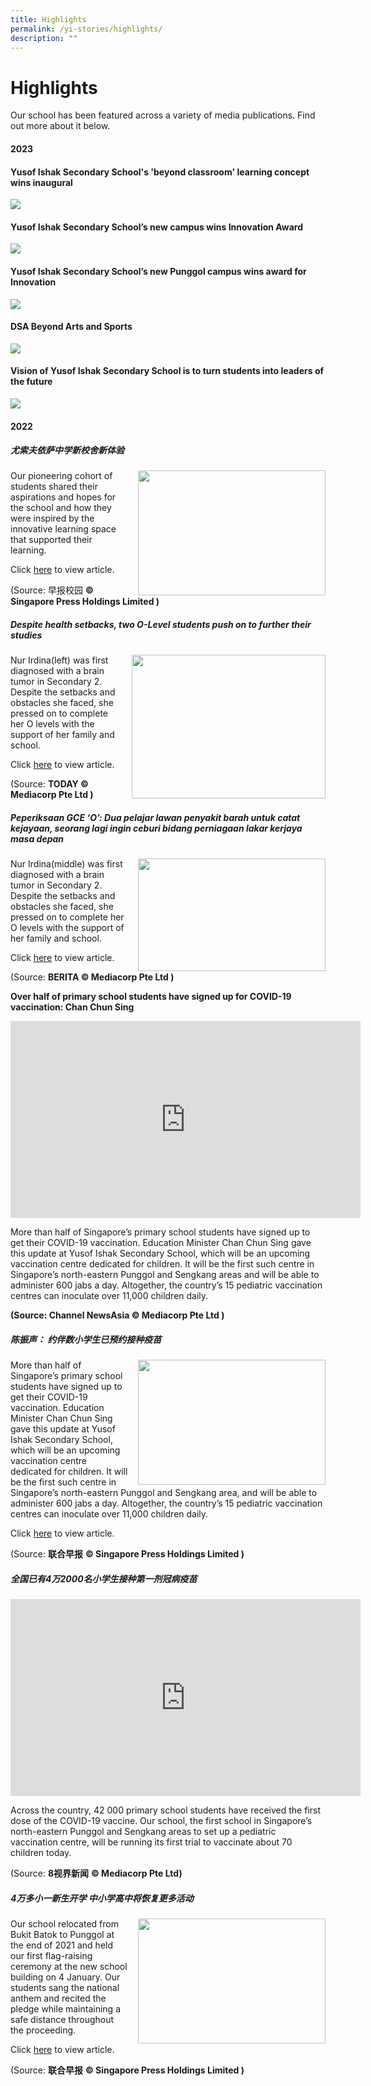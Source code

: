 ```yaml
---
title: Highlights
permalink: /yi-stories/highlights/
description: ""
---
```

# **Highlights**

Our school has been featured across a variety of media publications. Find out more about it below.

#### **2023**
#### **Yusof Ishak Secondary School's 'beyond classroom' learning concept wins inaugural**
![](/images/beyond%20classroom’%20learning%20concept.jpg)

#### **Yusof Ishak Secondary School’s new campus wins Innovation Award**
![](/images/new%20punggol%20campus.JPG)

#### **Yusof Ishak Secondary School’s new Punggol campus wins award for Innovation**
![](/images/new%20punggol%20campus%20(tm).jpg)

#### **DSA Beyond Arts and Sports**
![](/images/dsa%20yiss.JPG)


#### **Vision of Yusof Ishak Secondary School is to turn students into leaders of the future**
![](/images/visi%20sekolah.JPG)

#### **2022**

##### **尤索夫依萨中学新校舍新体验**

<img src="/images/Picture1.png" style="width:300px;height:200px;margin-left:15px;" align="right">

Our pioneering cohort of students shared their aspirations and hopes for the school and how they were inspired by the innovative learning space that supported their learning.  

Click&nbsp;[here](https://www.zbschools.sg/news/school/stories-21313)&nbsp;to view article.

(Source:&nbsp;早报校园 **© Singapore Press Holdings Limited )**


##### **Despite health setbacks, two O-Level students push on to further their studies**

<img src="/images/Picture2.png" style="width:310px;height:230px;margin-left:15px;" align="right">

Nur Irdina(left) was first diagnosed with a brain tumor in Secondary 2. Despite the setbacks and obstacles she faced, she pressed on to complete her O levels with the support of her family and school.  

Click&nbsp;[here](https://www.todayonline.com/singapore/despite-health-setbacks-two-o-level-students-push-further-their-studies-1789286)&nbsp;to view article.

(Source:&nbsp;**TODAY © Mediacorp Pte Ltd )**


##### **Peperiksaan GCE ‘O’: Dua pelajar lawan penyakit barah untuk catat kejayaan, seorang lagi ingin ceburi bidang perniagaan lakar kerjaya masa depan**

<img src="/images/Picture3.png" style="width:300px;height:180px;margin-left:15px;" align="right">

Nur Irdina(middle) was first diagnosed with a brain tumor in Secondary 2. Despite the setbacks and obstacles she faced, she pressed on to complete her O levels with the support of her family and school.

Click&nbsp;[here](https://berita.mediacorp.sg/singapura/peperiksaan-gce-o-dua-pelajar-lawan-penyakit-barah-untuk-catat-kejayaan-seorang-lagi-ingin-ceburi-bidang-perniagaan-lakar-kerjaya-masa-depan-627416)&nbsp;to view article.

(Source:&nbsp;**BERITA © Mediacorp Pte Ltd )**


**Over half of primary school students have signed up for COVID-19 vaccination: Chan Chun Sing**

<iframe width="560" height="315" src="https://www.youtube.com/embed/uIq3c-7joXI" title="YouTube video player" frameborder="0" allow="accelerometer; autoplay; clipboard-write; encrypted-media; gyroscope; picture-in-picture" allowfullscreen=""></iframe>

More than half of Singapore’s primary school students have signed up to get their COVID-19 vaccination. Education Minister Chan Chun Sing gave this update at Yusof Ishak Secondary School, which will be an upcoming vaccination centre dedicated for children. It will be the first such centre in Singapore’s north-eastern Punggol and Sengkang areas and will be able to administer 600 jabs a day. Altogether, the country’s 15 pediatric vaccination centres can inoculate over 11,000 children daily.

**(Source: Channel NewsAsia © Mediacorp Pte Ltd )**
	
##### **陈振声：**&nbsp;**约伴数小学生已预约接种疫苗**

<img src="/images/Picture5.png" style="width:300px;height:200px;margin-left:15px;" align="right">

More than half of Singapore’s primary school students have signed up to get their COVID-19 vaccination. Education Minister Chan Chun Sing gave this update at Yusof Ishak Secondary School, which will be an upcoming vaccination centre dedicated for children. It will be the first such centre in Singapore’s north-eastern Punggol and Sengkang area, and will be able to administer 600 jabs a day. Altogether, the country’s 15 pediatric vaccination centres can inoculate over 11,000 children daily.

Click&nbsp;[here](https://www.zaobao.com.sg/news/singapore/story20220108-1230682)&nbsp;to view article.&nbsp;

(Source:&nbsp;**联合早报**&nbsp;**© Singapore Press Holdings Limited )**


##### **全国已有4万2000名小学生接种第一剂冠病疫苗**



<iframe width="560" height="315" src="https://www.youtube.com/embed/OVTg--0h8T8?start=4" title="YouTube video player" frameborder="0" allow="accelerometer; autoplay; clipboard-write; encrypted-media; gyroscope; picture-in-picture" allowfullscreen=""></iframe>



Across the country, 42 000 primary school students have received the first dose of the COVID-19 vaccine. Our school, the first school in Singapore’s north-eastern Punggol and Sengkang areas to set up a pediatric vaccination centre, will be running its first trial to vaccinate about 70 children today.

(Source:&nbsp;**8视界新闻**&nbsp;**© Mediacorp Pte Ltd)**

##### **4万多小一新生开学 中小学高中将恢复更多活动**


<img src="/images/Picture7.png" style="width:300px;height:200px;margin-left:15px;" align="right">

Our school relocated from Bukit Batok to Punggol at the end of 2021 and held our first flag-raising ceremony at the new school building on 4 January. Our students sang the national anthem and recited the pledge while maintaining a safe distance throughout the proceeding.

Click&nbsp;[here](https://www.zaobao.com.sg/news/singapore/story20220105-1229642)&nbsp;to view article.

  
(Source:&nbsp;**联合早报**&nbsp;**© Singapore Press Holdings Limited )**